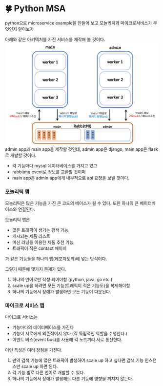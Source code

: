 # 🍀 Python MSA
python으로 microservice example을 만들어 보고 모놀리틱과 마이크로서비스가 무엇인지 알아보자

아래와 같은 아키텍처를 가진 서비스를 제작해 볼 것이다.
![introduction-01](docs/images/event-architecture.png)
admin app과 main app을 제작할 것인데, admin app은 django, main app은 flask로 개발할 것이다.

- 각 기능마다 mysql 데이터베이스를 가지고 있고
- rabbitmq event로 정보를 교환할 것이며
- main app은 admin app에게 내부적으로 api 요청을 보낼 것이다.

### 모놀리틱 앱
모놀리틱은 많은 기능을 가진 큰 코드의 베이스가 될 수 있다.
또한 하나의 큰 베이터베이스와 연결된다.

모놀리틱 앱은
- 많은 트래픽이 생기는 검색 기능
- 캐시되는 제품 리스트
- 머신 러닝을 이용한 제품 추천 기능, 
- 트래픽이 적은 contact 페이지

과 같은 기능들을 하나의 앱(레포지토리)에 넣는 방식이다.

그렇기 때문에 몇가지 문제가 있다.
1. 하나의 언어로만 작성 되어야함 (python, java, go etc.)
2. scale up을 하려면 모든 기능(트래픽이 적은 기능도)을 복제해야함
3. 하나의 기능에서 장애가 발생하면 모든 기능이 다운된다.

### 마이크로 서비스 앱
마이크로 서비스는 
- 기능마다의 데이터베이스를 가진다
- 기능이 서로에게 의존적이지 않다 (각 독립적인 역할을 수행한다.)
- 이벤트 버스(event bus)를 사용해 각 노드끼리 서로 통신한다.

이런 특성은 여러 장점을 가진다.
1. 만약 검색 기능에 많은 트래픽이 발생하여 scale up 하고 싶다면 검색 기능 인스턴스만 scale up 하면 된다.
2. 각 기능 별로 다른 언어로 개발할 수 있다.
3. 하나의 기능에서 장애가 발생해도 다른 기능에 영향을 끼치지 않는다.
